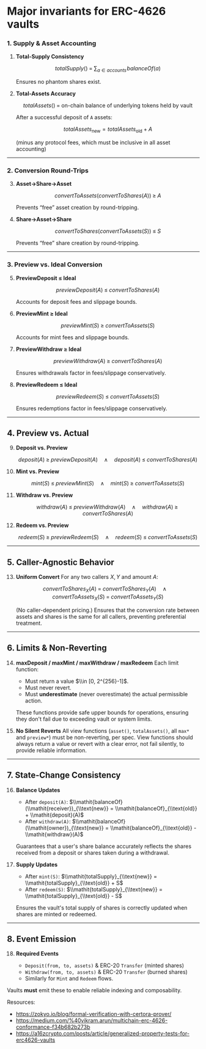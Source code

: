 # Major invariants for ERC-4626 vaults
### 1. Supply & Asset Accounting

1. **Total-Supply Consistency**

   $$
     \mathit{totalSupply}() \;=\; \sum_{a \in \mathit{accounts}} \! \mathit{balanceOf}(a)
   $$

   Ensures no phantom shares exist.

2. **Total-Assets Accuracy**

   $$
     \mathit{totalAssets}() \;=\; \text{on-chain balance of underlying tokens held by vault}
   $$

   After a successful deposit of `A` assets:

   $$
     \mathit{totalAssets}_{\text{new}} = \mathit{totalAssets}_{\text{old}} + A
   $$

   (minus any protocol fees, which must be inclusive in all asset accounting)

---

### 2. Conversion Round-Trips

3. **Asset→Share→Asset**

   $$
     \mathit{convertToAssets}\bigl(\mathit{convertToShares}(A)\bigr)\;\ge\;A
   $$

   Prevents “free” asset creation by round-tripping.

4. **Share→Asset→Share**

   $$
     \mathit{convertToShares}\bigl(\mathit{convertToAssets}(S)\bigr)\;\le\;S
   $$

   Prevents “free” share creation by round-tripping. 
---

### 3. Preview vs. Ideal Conversion

5. **PreviewDeposit ≤ Ideal**

   $$
     \mathit{previewDeposit}(A)\;\le\;\mathit{convertToShares}(A)
   $$

   Accounts for deposit fees and slippage bounds.

6. **PreviewMint ≥ Ideal**

   $$
     \mathit{previewMint}(S)\;\ge\;\mathit{convertToAssets}(S)
   $$

   Accounts for mint fees and slippage bounds.

7. **PreviewWithdraw ≥ Ideal**

   $$
     \mathit{previewWithdraw}(A)\;\ge\;\mathit{convertToShares}(A)
   $$

   Ensures withdrawals factor in fees/slippage conservatively.

8. **PreviewRedeem ≤ Ideal**

   $$
     \mathit{previewRedeem}(S)\;\le\;\mathit{convertToAssets}(S)
   $$

   Ensures redemptions factor in fees/slippage conservatively.

---

## 4. Preview vs. Actual


9. **Deposit vs. Preview**

   $$
     \mathit{deposit}(A) \;\ge\; \mathit{previewDeposit}(A)
     \quad\wedge\quad
     \mathit{deposit}(A) \;\le\; \mathit{convertToShares}(A)
   $$

10. **Mint vs. Preview**

    $$
      \mathit{mint}(S) \;\le\; \mathit{previewMint}(S)
      \quad\wedge\quad
      \mathit{mint}(S) \;\ge\; \mathit{convertToAssets}(S)
    $$

11. **Withdraw vs. Preview**

    $$
      \mathit{withdraw}(A) \;\le\; \mathit{previewWithdraw}(A)
      \quad\wedge\quad
      \mathit{withdraw}(A) \;\ge\; \mathit{convertToShares}(A)
    $$

12. **Redeem vs. Preview**

    $$
      \mathit{redeem}(S) \;\ge\; \mathit{previewRedeem}(S)
      \quad\wedge\quad
      \mathit{redeem}(S) \;\le\; \mathit{convertToAssets}(S)
    $$

---

## 5. Caller-Agnostic Behavior

13. **Uniform Convert**
    For any two callers $X, Y$ and amount $A$:

    $$
      \mathit{convertToShares}_X(A)\;=\;\mathit{convertToShares}_Y(A)
      \quad\wedge\quad
      \mathit{convertToAssets}_X(S)\;=\;\mathit{convertToAssets}_Y(S)
    $$

    (No caller-dependent pricing.)
    Ensures that the conversion rate between assets and shares is the same for all callers, preventing preferential treatment.

---

## 6. Limits & Non-Reverting

14. **maxDeposit / maxMint / maxWithdraw / maxRedeem**
    Each limit function:

    * Must return a value $\\in [0, 2^{256}-1]$.
    * Must never revert.
    * Must **underestimate** (never overestimate) the actual permissible action. 

    These functions provide safe upper bounds for operations, ensuring they don't fail due to exceeding vault or system limits.

15. **No Silent Reverts**
    All view functions (`asset()`, `totalAssets()`, all `max*` and `preview*`) must be non-reverting, per spec. 
    View functions should always return a value or revert with a clear error, not fail silently, to provide reliable information.

---

## 7. State-Change Consistency

16. **Balance Updates**

    * After `deposit(A)`:
      $\\mathit{balanceOf}(\\mathit{receiver})_{\\text{new}} = \\mathit{balanceOf}_{\\text{old}} + \\mathit{deposit}(A)$
    * After `withdraw(A)`:
      $\\mathit{balanceOf}(\\mathit{owner})_{\\text{new}} = \\mathit{balanceOf}_{\\text{old}} - \\mathit{withdraw}(A)$

    Guarantees that a user's share balance accurately reflects the shares received from a deposit or shares taken during a withdrawal.

17. **Supply Updates**

    * After `mint(S)`:
      $\\mathit{totalSupply}_{\\text{new}} = \\mathit{totalSupply}_{\\text{old}} + S$
    * After `redeem(S)`:
      $\\mathit{totalSupply}_{\\text{new}} = \\mathit{totalSupply}_{\\text{old}} - S$

    Ensures the vault's total supply of shares is correctly updated when shares are minted or redeemed.

---

## 8. Event Emission

18. **Required Events**

    * `Deposit(from, to, assets)` & ERC-20 `Transfer` (minted shares)
    * `Withdraw(from, to, assets)` & ERC-20 `Transfer` (burned shares)
    * Similarly for `Mint` and `Redeem` flows.

Vaults **must** emit these to enable reliable indexing and composability. 

Resources:
- https://zokyo.io/blog/formal-verification-with-certora-prover/
- https://medium.com/%40vikram.arun/multichain-erc-4626-conformance-f34b682b273b
- https://a16zcrypto.com/posts/article/generalized-property-tests-for-erc4626-vaults
